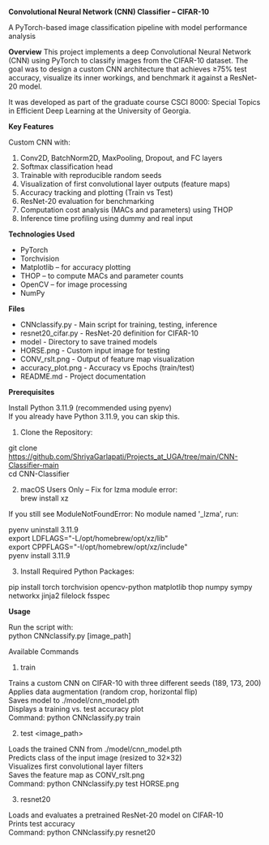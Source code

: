 **Convolutional Neural Network (CNN) Classifier – CIFAR-10**

A PyTorch-based image classification pipeline with model performance analysis

**Overview**
This project implements a deep Convolutional Neural Network (CNN) using PyTorch to classify images from the CIFAR-10 dataset. The goal was to design a custom CNN architecture that achieves ≥75% test accuracy, visualize its inner workings, and benchmark it against a ResNet-20 model.

It was developed as part of the graduate course CSCI 8000: Special Topics in Efficient Deep Learning at the University of Georgia.

**Key Features**

Custom CNN with:

1. Conv2D, BatchNorm2D, MaxPooling, Dropout, and FC layers
2. Softmax classification head
3. Trainable with reproducible random seeds
4. Visualization of first convolutional layer outputs (feature maps)
5. Accuracy tracking and plotting (Train vs Test)
6. ResNet-20 evaluation for benchmarking
7. Computation cost analysis (MACs and parameters) using THOP
8. Inference time profiling using dummy and real input

**Technologies Used**

* PyTorch
* Torchvision
* Matplotlib – for accuracy plotting
* THOP – to compute MACs and parameter counts
* OpenCV – for image processing
* NumPy

**Files**

* CNNclassify.py - Main script for training, testing, inference<br>
* resnet20_cifar.py - ResNet-20 definition for CIFAR-10<br>
* model - Directory to save trained models<br>
* HORSE.png - Custom input image for testing<br>
* CONV_rslt.png - Output of feature map visualization<br>
* accuracy_plot.png - Accuracy vs Epochs (train/test)<br>
* README.md - Project documentation<br>


**Prerequisites**

Install Python 3.11.9 (recommended using pyenv)<br>
If you already have Python 3.11.9, you can skip this.<br>

1. Clone the Repository:<br>

git clone https://github.com/ShriyaGarlapati/Projects_at_UGA/tree/main/CNN-Classifier-main<br>
cd CNN-Classifier<br>

2. macOS Users Only – Fix for lzma module error:<br>
brew install xz<br>

If you still see ModuleNotFoundError: No module named '_lzma', run:<br>

pyenv uninstall 3.11.9<br>
export LDFLAGS="-L/opt/homebrew/opt/xz/lib"<br>
export CPPFLAGS="-I/opt/homebrew/opt/xz/include"<br>
pyenv install 3.11.9<br>

3. Install Required Python Packages:<br>

pip install torch torchvision opencv-python matplotlib thop numpy sympy<br> networkx jinja2 filelock fsspec <br>



**Usage**

Run the script with:<br>
python CNNclassify.py <command> [image_path]<br>

Available Commands<br>

1. train<br>

Trains a custom CNN on CIFAR-10 with three different seeds (189, 173, 200)<br>
Applies data augmentation (random crop, horizontal flip)<br>
Saves model to ./model/cnn_model.pth<br>
Displays a training vs. test accuracy plot<br>
Command: python CNNclassify.py train<br>

2. test <image_path><br>

Loads the trained CNN from ./model/cnn_model.pth<br>
Predicts class of the input image (resized to 32×32)<br>
Visualizes first convolutional layer filters<br>
Saves the feature map as CONV_rslt.png<br>
Command: python CNNclassify.py test HORSE.png<br>

3. resnet20<br>

Loads and evaluates a pretrained ResNet-20 model on CIFAR-10<br>
Prints test accuracy<br>
Command: python CNNclassify.py resnet20<br>